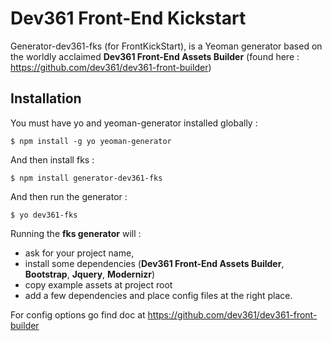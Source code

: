 Dev361 Front-End Kickstart
========================

Generator-dev361-fks (for FrontKickStart), is a Yeoman generator based on the worldly acclaimed **Dev361 Front-End Assets Builder** (found here : https://github.com/dev361/dev361-front-builder)
       
## Installation

You must have yo and yeoman-generator installed globally :
```
$ npm install -g yo yeoman-generator
```
And then install fks :
```
$ npm install generator-dev361-fks
```
And then run the generator :
```
$ yo dev361-fks
```

Running the **fks generator** will :
 * ask for your project name, 
 * install some dependencies (**Dev361 Front-End Assets Builder**, **Bootstrap**, **Jquery**, **Modernizr**)
 * copy example assets at project root
 * add a few dependencies and place config files at the right place.  
 
For config options go find doc at https://github.com/dev361/dev361-front-builder